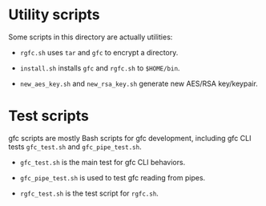 # Utility scripts
Some scripts in this directory are actually utilities:

- `rgfc.sh` uses `tar` and `gfc` to encrypt a directory.

- `install.sh` installs `gfc` and `rgfc.sh` to `$HOME/bin`.

- `new_aes_key.sh` and `new_rsa_key.sh` generate new AES/RSA key/keypair.

# Test scripts
gfc scripts are mostly Bash scripts for gfc development, including gfc CLI tests `gfc_test.sh` and `gfc_pipe_test.sh`.

- `gfc_test.sh` is the main test for gfc CLI behaviors.

- `gfc_pipe_test.sh` is used to test gfc reading from pipes.

- `rgfc_test.sh` is the test script for `rgfc.sh`.
